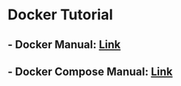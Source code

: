 <!-- [<img src="https://www.clipartmax.com/png/middle/146-1469802_logo-logo-docker.png">]()
[<img src="https://www.educative.io/api/page/5645873548623872/image/download/6538594144485376">]() -->

# Docker Tutorial

## - Docker Manual: [Link](docker/README.md)

## - Docker Compose Manual: [Link](docker-compose/README.md)
